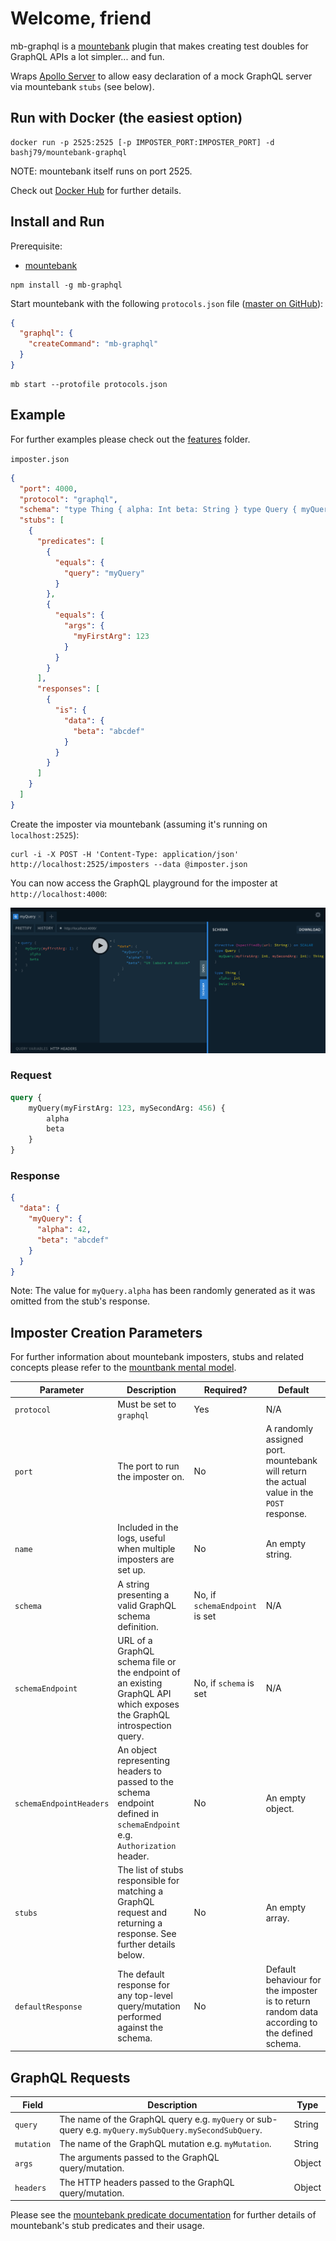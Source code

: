 # Welcome, friend

mb-graphql is a [mountebank](https://www.mbtest.org) plugin that makes creating test doubles for GraphQL APIs a lot
simpler... and fun.

Wraps [Apollo Server](https://www.apollographql.com/docs/apollo-server) to allow easy declaration of a mock GraphQL
server via mountebank `stubs` (see below).

## Run with Docker (the easiest option)

```
docker run -p 2525:2525 [-p IMPOSTER_PORT:IMPOSTER_PORT] -d bashj79/mountebank-graphql
```

NOTE: mountebank itself runs on port 2525.

Check out [Docker Hub](https://hub.docker.com/r/bashj79/mountebank-graphql) for further details.

## Install and Run

Prerequisite:

* [mountebank](https://www.mbtest.org)

```
npm install -g mb-graphql
```

Start mountebank with the following `protocols.json`
file ([master on GitHub](https://github.com/bashj79/mb-graphql/blob/master/protocols.json)):

```json
{
  "graphql": {
    "createCommand": "mb-graphql"
  }
}
```

```
mb start --protofile protocols.json
```

## Example

For further examples please check out the [features](https://github.com/bashj79/mb-graphql/tree/main/src) folder.

`imposter.json`

```json
{
  "port": 4000,
  "protocol": "graphql",
  "schema": "type Thing { alpha: Int beta: String } type Query { myQuery(myFirstArg: Int, mySecondArg: Int): Thing }",
  "stubs": [
    {
      "predicates": [
        {
          "equals": {
            "query": "myQuery"
          }
        },
        {
          "equals": {
            "args": {
              "myFirstArg": 123
            }
          }
        }
      ],
      "responses": [
        {
          "is": {
            "data": {
              "beta": "abcdef"
            }
          }
        }
      ]
    }
  ]
}
```

Create the imposter via mountebank (assuming it's running on `localhost:2525`):

```
curl -i -X POST -H 'Content-Type: application/json' http://localhost:2525/imposters --data @imposter.json
```

You can now access the GraphQL playground for the imposter at `http://localhost:4000`:

![GraphQL Playground](./playground.png)

### Request

```graphql
query {
    myQuery(myFirstArg: 123, mySecondArg: 456) {
        alpha
        beta
    }
}
```

### Response

```json
{
  "data": {
    "myQuery": {
      "alpha": 42,
      "beta": "abcdef"
    }
  }
}
```

Note: The value for `myQuery.alpha` has been randomly generated as it was omitted from the stub's response.

## Imposter Creation Parameters

For further information about mountebank imposters, stubs and related concepts please refer to
the [mountbank mental model](https://www.mbtest.org/docs/mentalModel).

| Parameter               | Description                                                                                                              | Required?                      | Default                                                                                      |
|-------------------------|--------------------------------------------------------------------------------------------------------------------------|--------------------------------|----------------------------------------------------------------------------------------------|
| `protocol`              | Must be set to `graphql`                                                                                                 | Yes                            | N/A                                                                                          |                                                                                     
| `port`                  | The port to run the imposter on.                                                                                         | No                             | A randomly assigned port. mountebank will return the actual value in the `POST` response.    |                                                                                     
| `name`                  | Included in the logs, useful when multiple imposters are set up.                                                         | No                             | An empty string.                                                                             |
| `schema`                | A string presenting a valid GraphQL schema definition.                                                                   | No, if `schemaEndpoint` is set | N/A                                                                                          |      
| `schemaEndpoint`        | URL of a GraphQL schema file or the endpoint of an existing GraphQL API which exposes the GraphQL introspection query.   | No, if `schema` is set         | N/A                                                                                          |  
| `schemaEndpointHeaders` | An object representing headers to passed to the schema endpoint defined in `schemaEndpoint` e.g. `Authorization` header. | No                             | An empty object.                                                                             |
| `stubs`                 | The list of stubs responsible for matching a GraphQL request and returning a response. See further details below.        | No                             | An empty array.                                                                              |
| `defaultResponse`       | The default response for any top-level query/mutation performed against the schema.                                      | No                             | Default behaviour for the imposter is to return random data according to the defined schema. |

## GraphQL Requests

| Field      | Description                                                                                           | Type   |
|------------|-------------------------------------------------------------------------------------------------------|--------|
| `query`    | The name of the GraphQL query e.g. `myQuery` or sub-query e.g. `myQuery.mySubQuery.mySecondSubQuery`. | String |
| `mutation` | The name of the GraphQL mutation e.g. `myMutation`.                                                   | String |
| `args`     | The arguments passed to the GraphQL query/mutation.                                                   | Object |
| `headers`  | The HTTP headers passed to the GraphQL query/mutation.                                                | Object |

Please see the [mountebank predicate documentation](https://www.mbtest.org/docs/api/predicates) for further details of
mountebank's stub predicates and their usage.
